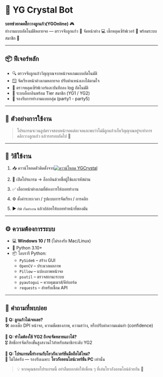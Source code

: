 # 🧊 YG Crystal Bot

**บอทช่วยกดคลิ๊กวางลูกแก้ว(YGOnline)** 🎮  
ทำงานแบบอัตโนมัติหลายจอ — ตรวจจับลูกแก้ว 🎯 จัดหน้าต่าง 💻 เช็กหลุดเซิร์ฟเวอร์ 🔌 พร้อมระบบสมาชิก 🔐

---

## 📦 ฟีเจอร์หลัก

- 🔍 ตรวจจับลูกแก้ววิญญาณจากหน้าจอเกมแบบอัตโนมัติ
- 🪟 จัดเรียงหน้าต่างเกมหลายจอ ปรับตำแหน่งเองได้ตามใจ
- 🔄 ตรวจหลุดเซิร์ฟเวอร์และบันทึกลง log อัตโนมัติ
- 🔐 ระบบล็อกอินพร้อม Tier สมาชิก (YG1 / YG2)
- 🧠 รองรับการทำงานแบบกลุ่ม (party1 - party5)

---

## 🎥 ตัวอย่างการใช้งาน

> โปรแกรมจะวนลูปตรวจสอบหน้าจอแต่ละจอและพบว่าไม่มีลูกแก้วเก็บวิญญาณอยู่จะทำการคลิกวางลูกแก้ว แล้วรอรอบถัดไป 🤖



---

## 🚀 วิธีใช้งาน

1. 📥 ดาวน์โหลดตัวติดตั้งจาก[![ดาวน์โหลด YGCrystal](https://img.shields.io/badge/⬇️_Download-YGCrystal.exe-blue?style=for-the-badge)](https://github.com/ittipong2010/YgCrystal/raw/refs/heads/main/YgCrystal.exe)


2. 🔑 เปิดโปรแกรม → ล็อกอินด้วยชื่อผู้ใช้และรหัสผ่าน
3. ✅ เลือกหน้าต่างเกมที่ต้องการให้บอททำงาน
4. ⚙️ ตั้งค่าระยะเวลา / รูปแบบการจัดเรียง / การคลิก
5. ▶️ กด `เริ่มทำงาน` แล้วปล่อยให้บอททำหน้าที่ของมัน

---

## ⚙️ ความต้องการระบบ

- 💻 **Windows 10 / 11** (ไม่รองรับ Mac/Linux)
- 🐍 Python 3.10+
- 📦 ไลบรารี Python:
  - `PySide6` – สร้าง GUI
  - `OpenCV` – ประมวลผลภาพ
  - `Pillow` – แปลงภาพหน้าจอ
  - `psutil` – ตรวจสถานะระบบ
  - `pyautogui` – ควบคุมเมาส์/คีย์บอร์ด
  - `requests` – สำหรับเชื่อม API

---

## 🙋 คำถามที่พบบ่อย

**💬 Q: ลูกแก้วไม่เจอเลย?**  
🛠 ลองเช็ก DPI หน้าจอ, ความชัดของภาพ, ความสว่าง, หรือปรับค่าความแม่นยำ (confidence)

**💬 Q: ทำไมต้องใช้ YG2 ถึงจะจัดหลายแถวได้?**  
🎖 สิทธิ์การจัดเรียงขั้นสูงสงวนไว้สำหรับสมาชิกระดับ YG2

**💬 Q: โปรแกรมนี้ทำงานกับโยวกังเวอร์ชันมือถือได้ไหม?**  
📵 ไม่ได้ครับ — รองรับเฉพาะ **โยวกังออนไลน์เวอร์ชัน PC** เท่านั้น


> 💡 หากคุณชอบโปรแกรมนี้ อย่าลืมบอกต่อให้เพื่อน ๆ ที่เล่นโยวกังออนไลน์ด้วยกัน 🙌
